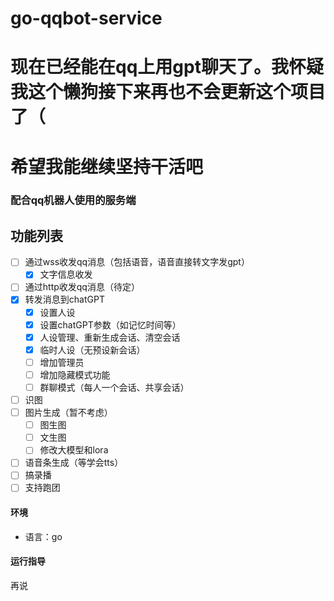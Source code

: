 # go-qqbot-service

# 现在已经能在qq上用gpt聊天了。我怀疑我这个懒狗接下来再也不会更新这个项目了（
# 希望我能继续坚持干活吧

### 配合qq机器人使用的服务端

## 功能列表
- [ ] 通过wss收发qq消息（包括语音，语音直接转文字发gpt）
  - [x] 文字信息收发
- [ ] 通过http收发qq消息（待定）
- [x] 转发消息到chatGPT
  - [x] 设置人设
  - [x] 设置chatGPT参数（如记忆时间等）
  - [x] 人设管理、重新生成会话、清空会话
  - [x] 临时人设（无预设新会话）
  - [ ] 增加管理员
  - [ ] 增加隐藏模式功能
  - [ ] 群聊模式（每人一个会话、共享会话）
- [ ] 识图
- [ ] 图片生成（暂不考虑）
  - [ ] 图生图
  - [ ] 文生图
  - [ ] 修改大模型和lora
- [ ] 语音条生成（等学会tts）
- [ ] 搞录播
- [ ] 支持跑团
#### 环境
- 语言：go

#### 运行指导
再说